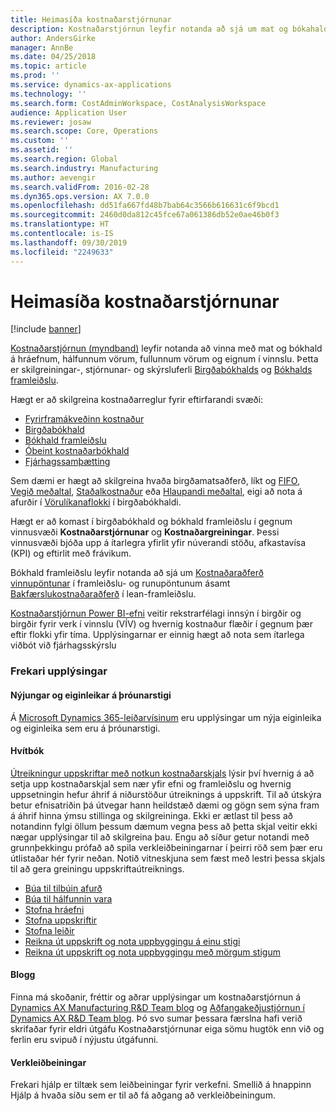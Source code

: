 ```yaml
---
title: Heimasíða kostnaðarstjórnunar
description: Kostnaðarstjórnun leyfir notanda að sjá um mat og bókahald á hráefnum, hálfunnum vörum, fullunnum vörum og eignum í vinnslu.
author: AndersGirke
manager: AnnBe
ms.date: 04/25/2018
ms.topic: article
ms.prod: ''
ms.service: dynamics-ax-applications
ms.technology: ''
ms.search.form: CostAdminWorkspace, CostAnalysisWorkspace
audience: Application User
ms.reviewer: josaw
ms.search.scope: Core, Operations
ms.custom: ''
ms.assetid: ''
ms.search.region: Global
ms.search.industry: Manufacturing
ms.author: aevengir
ms.search.validFrom: 2016-02-28
ms.dyn365.ops.version: AX 7.0.0
ms.openlocfilehash: dd51fa667fd48b7bab64c3566b616631c6f9bcd1
ms.sourcegitcommit: 2460d0da812c45fce67a061386db52e0ae46b0f3
ms.translationtype: HT
ms.contentlocale: is-IS
ms.lasthandoff: 09/30/2019
ms.locfileid: "2249633"
---
```

# <a name="cost-management-home-page"></a>Heimasíða kostnaðarstjórnunar

[!include [banner](../includes/banner.md)]

[Kostnaðarstjórnun (myndband)](https://www.youtube.com/watch?v=vXzlC-mOBcg&feature=youtu.be) leyfir notanda að vinna með mat og bókhald á hráefnum, hálfunnum vörum, fullunnum vörum og eignum í vinnslu. Þetta er skilgreiningar-, stjórnunar- og skýrsluferli [Birgðabókhalds](cost-object.md) og [Bókhalds framleiðslu](bom-calculations.md).

Hægt er að skilgreina kostnaðarreglur fyrir eftirfarandi svæði: 
-  [Fyrirframákveðinn kostnaður](costing-versions.md)
-  [Birgðabókhald](cost-object.md)
-  [Bókhald framleiðslu](bom-calculations.md)
-  [Óbeint kostnaðarbókhald](costing-sheets.md)
-  [Fjárhagssamþætting](production-order-cost-analysis.md)

Sem dæmi er hægt að skilgreina hvaða birgðamatsaðferð, líkt og [FIFO](fifo-physical-value-marking.md), [Vegið meðaltal](weighted-average-physical-value-marking.md), [Staðalkostnaður](prerequisites-standard-costs.md) eða [Hlaupandi meðaltal](moving-average.md), eigi að nota á afurðir í [Vörulíkanaflokki](../inventory/reserve-inventory-quantities.md) í birgðabókhaldi.

Hægt er að komast í birgðabókhald og bókhald framleiðslu í gegnum vinnusvæði **Kostnaðarstjórnunar** og **Kostnaðargreiningar**. Þessi vinnusvæði bjóða upp á ítarlegra yfirlit yfir núverandi stöðu, afkastavísa (KPI) og eftirlit með frávikum. 

Bókhald framleiðslu leyfir notanda að sjá um [Kostnaðaraðferð vinnupöntunar](production-order-cost-analysis.md) í framleiðslu- og runupöntunum ásamt [Bakfærslukostnaðaraðferð](backflush-costing.md) í lean-framleiðslu.

[Kostnaðarstjórnun Power BI-efni](../../dev-itpro/analytics/cost-management-content-pack.md) veitir rekstrarfélagi innsýn í birgðir og birgðir fyrir verk í vinnslu (VÍV) og hvernig kostnaður flæðir í gegnum þær eftir flokki yfir tíma. Upplýsingarnar er einnig hægt að nota sem ítarlega viðbót við fjárhagsskýrslu

### <a name="additional-resources"></a>Frekari upplýsingar

#### <a name="whats-new-and-in-development"></a>Nýjungar og eiginleikar á þróunarstigi

Á [Microsoft Dynamics 365-leiðarvísinum](https://roadmap.dynamics.com/) eru upplýsingar um nýja eiginleika og eiginleika sem eru á þróunarstigi. 

#### <a name="white-paper"></a>Hvítbók
[Útreikningur uppskriftar með notkun kostnaðarskjals](https://mbs.microsoft.com/customersource/northamerica/AX/learning/documentation/white-papers/365operationsbomcalsheet) lýsir því hvernig á að setja upp kostnaðarskjal sem nær yfir efni og framleiðslu og hvernig uppsetningin hefur áhrif á niðurstöður útreiknings á uppskrift. Til að útskýra betur efnisatriðin þá útvegar hann heildstæð dæmi og gögn sem sýna fram á áhrif hinna ýmsu stillinga og skilgreininga. Ekki er ætlast til þess að notandinn fylgi öllum þessum dæmum vegna þess að þetta skjal veitir ekki nægar upplýsingar til að skilgreina þau. Engu að síður getur notandi með grunnþekkingu prófað að spila verkleiðbeiningarnar í þeirri röð sem þær eru útlistaðar hér fyrir neðan. Notið vitneskjuna sem fæst með lestri þessa skjals til að gera greiningu uppskriftaútreiknings. 

-  [Búa til tilbúin afurð](tasks/create-finished-product-2016-02.md)
-  [Búa til hálfunnin vara](tasks/create-semi-finished-product-2016-02.md)
-  [Stofna hráefni](tasks/create-raw-materials-2016-02.md)
-  [Stofna uppskriftir](tasks/create-boms-2016-02.md)
-  [Stofna leiðir](tasks/create-routes-2016-02.md)
-  [Reikna út uppskrift og nota uppbyggingu á einu stigi](tasks/calculate-bom-single-level-structure-2016-02.md)
-  [Reikna út uppskrift og nota uppbyggingu með mörgum stigum](tasks/calculate-bom-multilevel-structure-2016-02.md)


#### <a name="blogs"></a>Blogg
Finna má skoðanir, fréttir og aðrar upplýsingar um kostnaðarstjórnun á [Dynamics AX Manufacturing R&D Team blog](https://blogs.msdn.microsoft.com/axmfg) og [Aðfangakeðjustjórnun í Dynamics AX R&D Team blog](https://blogs.msdn.microsoft.com/dynamicsaxscm). Þó svo sumar þessara færslna hafi verið skrifaðar fyrir eldri útgáfu Kostnaðarstjórnunar eiga sömu hugtök enn við og ferlin eru svipuð í nýjustu útgáfunni.

#### <a name="task-guides"></a>Verkleiðbeiningar
Frekari hjálp er tiltæk sem leiðbeiningar fyrir verkefni. Smellið á hnappinn Hjálp á hvaða síðu sem er til að fá aðgang að verkleiðbeiningum.

